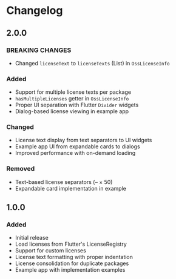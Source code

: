 # Changelog

## 2.0.0

### BREAKING CHANGES
- Changed `licenseText` to `licenseTexts` (List<String>) in `OssLicenseInfo`

### Added
- Support for multiple license texts per package
- `hasMultipleLicenses` getter in `OssLicenseInfo`
- Proper UI separation with Flutter `Divider` widgets
- Dialog-based license viewing in example app

### Changed
- License text display from text separators to UI widgets
- Example app UI from expandable cards to dialogs
- Improved performance with on-demand loading

### Removed
- Text-based license separators (`─` × 50)
- Expandable card implementation in example

## 1.0.0

### Added
- Initial release
- Load licenses from Flutter's LicenseRegistry
- Support for custom licenses
- License text formatting with proper indentation
- License consolidation for duplicate packages
- Example app with implementation examples